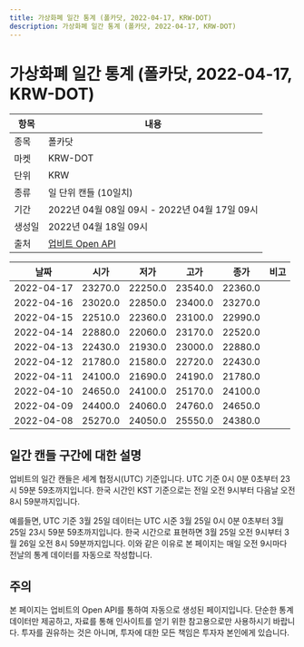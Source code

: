 ```yaml
---
title: 가상화폐 일간 통계 (폴카닷, 2022-04-17, KRW-DOT)
description: 가상화폐 일간 통계 (폴카닷, 2022-04-17, KRW-DOT)
---
```



가상화폐 일간 통계 (폴카닷, 2022-04-17, KRW-DOT)
===

|항목|내용|
|--|--|
|종목|폴카닷|
|마켓|KRW-DOT|
|단위|KRW|
|종류|일 단위 캔들 (10일치)|
|기간|2022년 04월 08일 09시 - 2022년 04월 17일 09시|
|생성일|2022년 04월 18일 09시|
|출처|[업비트 Open API](https://docs.upbit.com)|


|날짜|시가|저가|고가|종가|비고|
|--|--|--|--|--|--|
|2022-04-17|23270.0|22250.0|23540.0|22360.0|    |
|2022-04-16|23020.0|22850.0|23400.0|23270.0|    |
|2022-04-15|22510.0|22360.0|23100.0|22990.0|    |
|2022-04-14|22880.0|22060.0|23170.0|22520.0|    |
|2022-04-13|22430.0|21930.0|23000.0|22880.0|    |
|2022-04-12|21780.0|21580.0|22720.0|22430.0|    |
|2022-04-11|24100.0|21690.0|24190.0|21780.0|    |
|2022-04-10|24650.0|24100.0|25170.0|24100.0|    |
|2022-04-09|24400.0|24060.0|24760.0|24650.0|    |
|2022-04-08|25270.0|24050.0|25550.0|24380.0|    |


일간 캔들 구간에 대한 설명
---


업비트의 일간 캔들은 세계 협정시(UTC) 기준입니다. 
UTC 기준 0시 0분 0초부터 23시 59분 59초까지입니다. 
한국 시간인 KST 기준으로는 전일 오전 9시부터 다음날 오전 8시 59분까지입니다. 


예를들면, UTC 기준 3월 25일 데이터는 UTC 시준 3월 25일 0시 0분 0초부터 3월 25일 23시 59분 59초까지입니다. 
한국 시간으로 표현하면 3월 25일 오전 9시부터 3월 26일 오전 8시 59분까지입니다. 
이와 같은 이유로 본 페이지는 매일 오전 9시마다 전날의 통계 데이터를 자동으로 작성합니다. 


주의
---


본 페이지는 업비트의 Open API를 통하여 자동으로 생성된 페이지입니다. 
단순한 통계 데이터만 제공하고, 자료를 통해 인사이트를 얻기 위한 참고용으로만 사용하시기 바랍니다. 
투자를 권유하는 것은 아니며, 투자에 대한 모든 책임은 투자자 본인에게 있습니다. 
